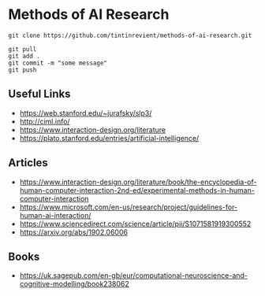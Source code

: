 # Methods of AI Research

```
git clone https://github.com/tintinrevient/methods-of-ai-research.git
```

```
git pull
git add .
git commit -m "some message"
git push
```

## Useful Links
* https://web.stanford.edu/~jurafsky/slp3/
* http://ciml.info/
* https://www.interaction-design.org/literature
* https://plato.stanford.edu/entries/artificial-intelligence/

## Articles
* https://www.interaction-design.org/literature/book/the-encyclopedia-of-human-computer-interaction-2nd-ed/experimental-methods-in-human-computer-interaction
* https://www.microsoft.com/en-us/research/project/guidelines-for-human-ai-interaction/
* https://www.sciencedirect.com/science/article/pii/S1071581919300552
* https://arxiv.org/abs/1902.06006

## Books
* https://uk.sagepub.com/en-gb/eur/computational-neuroscience-and-cognitive-modelling/book238062
